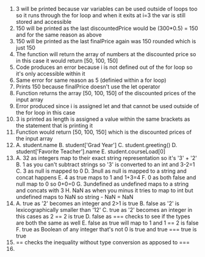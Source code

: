 1. 3 will be printed because var variables can be used outside of loops too so it runs through the for loop and when it exits at i=3 the var is still stored and accessible 
2. 150 will be printed as the last discountedPrice would be (300*0.5) = 150 and for the same reason as above 
3. 150 will be printed as the last finalPrice again was 150 rounded which is just 150
4. The function will return the array of numbers at the discounted price so in this case it would return [50, 100, 150]
5. Code produces an error because i is not defined out of the for loop so it's only accessible within it 
6. Same error for same reason as 5 (definied within a for loop)
7. Prints 150 because finalPrice doesn't use the let operator 
8. Function returns the array [50, 100, 150] of the discounted prices of the input array
9. Error produced since i is assigned let and that cannot be used outside of the for loop in this case
10. 3 is printed as length is assigned a value within the same brackets as the statement that is printing it 
11. Function would return [50, 100, 150] which is the discounted prices of the input array
12. 
    A. student.name
    B. student['Grad Year']
    C. student.greeting()
    D. student['Favorite Teacher'].name
    E. student.courseLoad[0]
13. 
    A. 32 as integers map to their exact string representation so it's '3' + '2'
    B. 1 as you can't subtract strings so '3' is converted to an int and 3-2=1
    C. 3 as null is mapped to 0
    D. 3null as null is mapped to a string and concat happens 
    E. 4 as true maps to 1 and 1+3=4
    F. 0 as both false and null map to 0 so 0+0=0
    G. 3undefined as undefined maps to a string and concats with 3 
    H. NaN as when you minus it tries to map to int but undefined maps to NaN so string - NaN = NaN
14. 
    A. true as '2' becomes an integer and 2>1 is true 
    B. false as '2' is lexicographically smaller than '12'
    C. true as '2' becomes an integer in this cases as 2 == 2 is true 
    D. false as === checks to see if the types are both the same as well
    E. false as true will map to 1 and 1 == 2 is false 
    F. true as Boolean of any integer that's not 0 is true and true === true is true 
15.  == checks the inequality without type conversion as apposed to ===
17.  